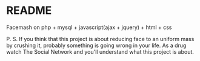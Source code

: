 # README #

Facemash on php + mysql + javascript(ajax + jquery) + html + css

P. S. If you think that this project is about reducing face to an uniform mass by crushing it, probably something is going wrong in your life. As a drug watch The Social Network and you'll understand what this project is about.